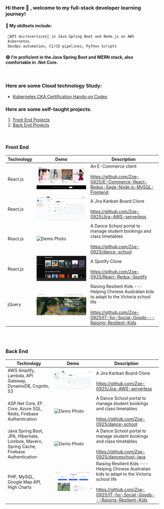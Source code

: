 ### Hi there 👋 , welcome to my full-stack developer learning journey!

#### 🔭 My skillsets include:
     👯API microservices👯 in Java Spring Boot and Node.js on AWS
     Kubernetes
     DevOps automation, CI/CD pipelines, Python Scripts
#### 😄 I’m proficient in the Java Spring Boot and MERN stack, also comfortable in .Net Core.

<br/>

### Here are some Cloud technology Study:
- [Kubernetes CKA Certification Hands-on Codes](https://github.com/Zoe-0925/Kubernetes-Study/tree/main/CKA-Certification-Study-Notes)

### Here are some self-taught projects.
1. [ Front End Projects ](#FrontEnd)
2. [ Back End Projects ](#BackEnd) 

<br/>

<a name="FrontEnd"></a>
### Front End
| Technology | Demo | Description |
| ----------- | ----------- | ----------- |
| React.js |![alt text](https://github.com/Zoe-0925/E-Commerce-React-Redux-Saga-Node.js-MySQL-Frontend/blob/master/public/Demo-2.png)| An E-Commerce client <br/> <br/> https://github.com/Zoe-0925/E-Commerce-React-Redux-Saga-Node.js-MySQL-Frontend |
| React.js |![alt text](https://github.com/Zoe-0925/Jira-AWS-Frontend/blob/master/public/Demo-2.png)| A Jira Kanban Board Clone <br/><br/> https://github.com/Zoe-0925/Jira-AWS-serverless |
| React.js|![Demo Photo](https://github.com/Zoe-0925/DanceSchool/blob/master/danceschool/Client/public/Demo.png)| A Dance School portal to manage student bookings and class timetables <br/><br/> https://github.com/Zoe-0925/dance-school |
| React.js |![alt text](https://github.com/Zoe-0925/React-Redux-Spotify/blob/master/public/Demo-1.png)| A Spotify Clone <br/><br/> https://github.com/Zoe-0925/React-Redux-Spotify |
| jQuery |![alt text](https://github.com/Zoe-0925/IT-for-Social-Goods---Raising-Resilient-Kids/blob/master/assets/images/Demo-1.png?raw=true)| Raising Resilient Kids --- Helping Chinese Australian kids to adapt to the Victoria school life <br/><br/> https://github.com/Zoe-0925/IT-for-Social-Goods---Raising-Resilient-Kids |

<br/>
<br/>

<a name="BackEnd"></a>
### Back End
| Technology | Demo | Description |
| ----------- | ----------- | ----------- |
| AWS Amplify, Lambda, API Gateway, DynamoDB, Cognito, S3 |![alt text](https://github.com/Zoe-0925/Jira-AWS-Frontend/blob/master/public/Demo-2.png)| A Jira Kanban Board Clone <br/><br/> https://github.com/Zoe-0925/Jira-AWS-serverless |
| ASP.Net Core, EF Core, Azure SQL, Redis, Firebase Authentication|![Demo Photo](https://github.com/Zoe-0925/DanceSchool/blob/master/danceschool/Client/public/Demo-2.png)| A Dance School portal to manage student bookings and class timetables <br/><br/> https://github.com/Zoe-0925/dance-school |
| Java Spring Boot, JPA, Hibernate, Lombok, Mavern, Spring Cache, Firebase Authentication|![Demo Photo](https://github.com/Zoe-0925/DanceSchool/blob/master/danceschool/Client/public/Demo-2.png)| A Dance School portal to manage student bookings and class timetables <br/><br/> https://github.com/Zoe-0925/danceschool-java |
| PHP, MySQL, Google Map API, High Charts |![alt text](https://github.com/Zoe-0925/IT-for-Social-Goods---Raising-Resilient-Kids/blob/master/assets/images/Demo-2.png?raw=true)| Raising Resilient Kids --- Helping Chinese Australian kids to adapt to the Victoria school life <br/><br/> https://github.com/Zoe-0925/IT-for-Social-Goods---Raising-Resilient-Kids |

<!--
**Zoe-0925/Zoe-0925** is a ✨ _special_ ✨ repository because its `README.md` (this file) appears on your GitHub profile.

Here are some ideas to get you started:

- 🔭 I’m currently working on ...
- 🌱 I’m currently learning ...
- 👯 I’m looking to collaborate on ...
- 🤔 I’m looking for help with ...
- 💬 Ask me about ...
- 📫 How to reach me: ...
- 😄 Pronouns: ...
- ⚡ Fun fact: ...
-->
